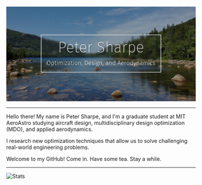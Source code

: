 ![Title Splash](https://github.com/peterdsharpe/peterdsharpe/raw/master/assets/AcadiaEdited.jpg)


-----

Hello there! My name is Peter Sharpe, and I'm a graduate student at MIT AeroAstro studying aircraft design, multidisciplinary design optimization (MDO), and applied aerodynamics. 

I research new optimization techniques that allow us to solve challenging real-world engineering problems.

Welcome to my GitHub! Come in. Have some tea. Stay a while.

-----

![Stats](https://github-readme-stats.vercel.app/api?username=peterdsharpe&show_icons=true)

